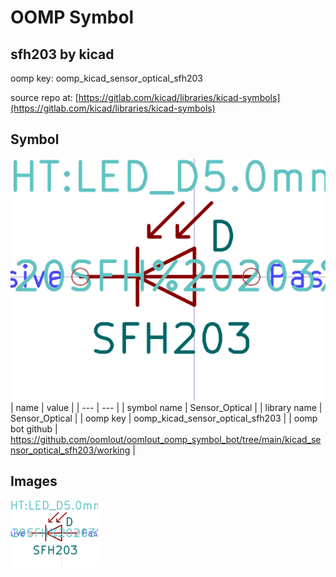 # OOMP Symbol  
## sfh203  by kicad  
  
oomp key: oomp_kicad_sensor_optical_sfh203  
  
source repo at: [https://gitlab.com/kicad/libraries/kicad-symbols](https://gitlab.com/kicad/libraries/kicad-symbols)  
## Symbol  
  
[![working.png](working_600.png)](working.png)  
| name | value | 
| --- | --- | 
| symbol name | Sensor_Optical | 
| library name | Sensor_Optical | 
| oomp key | oomp_kicad_sensor_optical_sfh203 | 
| oomp bot github | https://github.com/oomlout/oomlout_oomp_symbol_bot/tree/main/kicad_sensor_optical_sfh203/working | 
## Images  
  
[![working.png](working_140.png)](working.png)  
